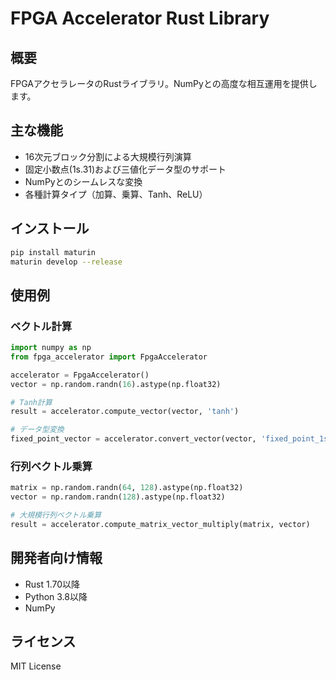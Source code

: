 # FPGA Accelerator Rust Library

## 概要
FPGAアクセラレータのRustライブラリ。NumPyとの高度な相互運用を提供します。

## 主な機能
- 16次元ブロック分割による大規模行列演算
- 固定小数点(1s.31)および三値化データ型のサポート
- NumPyとのシームレスな変換
- 各種計算タイプ（加算、乗算、Tanh、ReLU）

## インストール
```bash
pip install maturin
maturin develop --release
```

## 使用例

### ベクトル計算
```python
import numpy as np
from fpga_accelerator import FpgaAccelerator

accelerator = FpgaAccelerator()
vector = np.random.randn(16).astype(np.float32)

# Tanh計算
result = accelerator.compute_vector(vector, 'tanh')

# データ型変換
fixed_point_vector = accelerator.convert_vector(vector, 'fixed_point_1s31')
```

### 行列ベクトル乗算
```python
matrix = np.random.randn(64, 128).astype(np.float32)
vector = np.random.randn(128).astype(np.float32)

# 大規模行列ベクトル乗算
result = accelerator.compute_matrix_vector_multiply(matrix, vector)
```

## 開発者向け情報
- Rust 1.70以降
- Python 3.8以降
- NumPy

## ライセンス
MIT License
